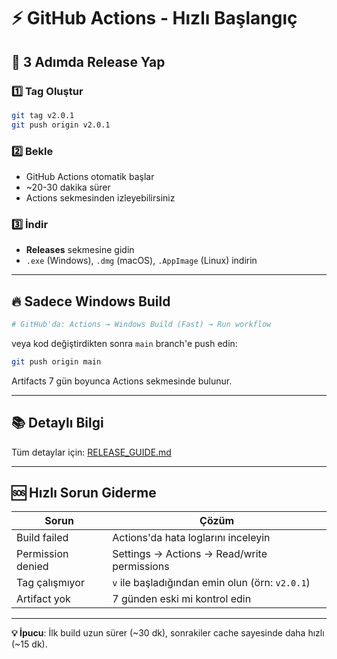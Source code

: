 # ⚡ GitHub Actions - Hızlı Başlangıç

## 🎯 3 Adımda Release Yap

### 1️⃣ Tag Oluştur
```bash
git tag v2.0.1
git push origin v2.0.1
```

### 2️⃣ Bekle
- GitHub Actions otomatik başlar
- ~20-30 dakika sürer
- Actions sekmesinden izleyebilirsiniz

### 3️⃣ İndir
- **Releases** sekmesine gidin
- `.exe` (Windows), `.dmg` (macOS), `.AppImage` (Linux) indirin

---

## 🔥 Sadece Windows Build

```bash
# GitHub'da: Actions → Windows Build (Fast) → Run workflow
```

veya kod değiştirdikten sonra `main` branch'e push edin:
```bash
git push origin main
```

Artifacts 7 gün boyunca Actions sekmesinde bulunur.

---

## 📚 Detaylı Bilgi

Tüm detaylar için: [RELEASE_GUIDE.md](./RELEASE_GUIDE.md)

---

## 🆘 Hızlı Sorun Giderme

| Sorun | Çözüm |
|-------|-------|
| Build failed | Actions'da hata loglarını inceleyin |
| Permission denied | Settings → Actions → Read/write permissions |
| Tag çalışmıyor | `v` ile başladığından emin olun (örn: `v2.0.1`) |
| Artifact yok | 7 günden eski mi kontrol edin |

---

**💡 İpucu**: İlk build uzun sürer (~30 dk), sonrakiler cache sayesinde daha hızlı (~15 dk).
